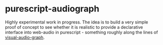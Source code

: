 purescript-audiograph
=====================

Highly experimental work in progress.  The idea is to build a very simple proof of concept to see whether it is realistic to provide a declarative interface into web-audio in purescript - something roughly along the lines of [visual-audio-graph](https://github.com/benji6/virtual-audio-graph).